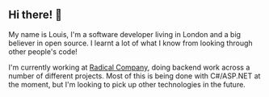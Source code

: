 ## Hi there! 👋

My name is Louis, I'm a software developer living in London and a big believer in open source. I learnt a lot of what I know from looking through other people's code!

I'm currently working at [Radical Company](https://www.radicalcompany.com), doing backend work across a number of different projects. Most of this is being done with C#/ASP.NET at the moment, but I'm looking to pick up other technologies in the future.
